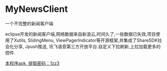 # MyNewsClient
一个不完整的新闻客户端

eclipse开发的新闻客户端,网络数据来自新浪云,时间久了,一些数据已失效,项目使用了Xutils, SlidingMenu, ViewPagerIndicator等开源框架,并集成了ShareSDK社会化分享, Jpush推送, 讯飞语音第三方开放平台.自定义下拉刷新,上拉加载更多的控件.

[本程序apk, 提取密码：1zz3][1]

[1]: http://pan.baidu.com/s/1i4QPTLb

